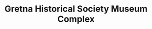 ---
layout: repo
title: "Gretna Historical Society Museum Complex"
id: 25363
permalink: repos/25363/
---